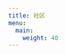 ```yaml
---
title: 社区
menu:
  main:
    weight: 40
---
```


<!--template content: docsy-example/themes/docsy/layouts/partials/community_links.html-->
<!--add blocks of content here to add more sections to the community page -->

